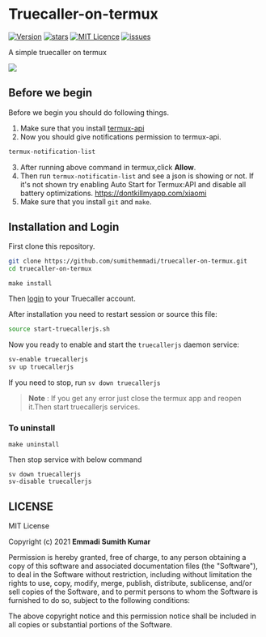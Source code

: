 # Truecaller-on-termux
[![Version](https://img.shields.io/badge/Version-1.0.4-blue)](https://github.com/sumithemmadi/truecaller-on-termux/releases)
[![stars](https://img.shields.io/github/stars/sumithemmadi/truecaller-on-termux)](https://github.com/sumithemmadi/truecaller-on-termux/stargazers)
[![MIT Licence](http://img.shields.io/github/license/sumithemmadi/truecaller-on-termux)](https://github.com/sumithemmadi/truecaller-on-termux/blob/main/LICENSE)
[![issues](https://img.shields.io/github/issues/sumithemmadi/truecaller-on-termux)](https://github.com/sumithemmadi/truecaller-on-termux/issues)

A simple truecaller on termux

<div class="imgs" style="center">
    <img src="https://user-images.githubusercontent.com/50250422/139717425-824b5468-29d4-4514-8b4a-77b119239501.jpg">
</div>

## Before we begin
Before we begin you should do following things.
1. Make sure that you install [termux-api](https://f-droid.org/packages/com.termux.api/)
2. Now you should give notifications permission to termux-api.
```bash
termux-notification-list
```
3. After running above command in termux,click **Allow**.
3. Then run `termux-notificatin-list` and see a json is showing or not.
If it's not shown try enabling Auto Start for Termux:API and disable all battery optimizations.
https://dontkillmyapp.com/xiaomi
4. Make sure that you install `git` and `make`.

## Installation and Login

First clone this repository.

```bash
git clone https://github.com/sumithemmadi/truecaller-on-termux.git
cd truecaller-on-termux
```

```
make install
```
Then [login](https://github.com/sumithemmadi/truecaller-on-termux) to your Truecaller account.

After installation you need to restart session or source this file:

```bash
source start-truecallerjs.sh
```

Now you ready to enable and start the `truecallerjs` daemon service:
```bash
sv-enable truecallerjs
sv up truecallerjs
```
If you need to stop, run `sv down truecallerjs`

> **Note** : If you get any error just close the termux app and reopen it.Then start truecallerjs services.

### To uninstall

```
make uninstall
```

Then stop service with below command

```
sv down truecallerjs
sv-disable truecallerjs
```
## LICENSE

MIT License

Copyright (c) 2021 **Emmadi Sumith Kumar**

Permission is hereby granted, free of charge, to any person obtaining a copy
of this software and associated documentation files (the "Software"), to deal
in the Software without restriction, including without limitation the rights
to use, copy, modify, merge, publish, distribute, sublicense, and/or sell
copies of the Software, and to permit persons to whom the Software is
furnished to do so, subject to the following conditions:

The above copyright notice and this permission notice shall be included in all
copies or substantial portions of the Software.


